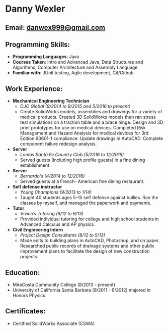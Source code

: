 # Danny Wexler
## Email: danwex999@gmail.com

## Programming Skills:
- **Programming Languages**: Java
- **Courses Taken**: Intro and Advanced Java, Data Structures and Algorithms, Computer Architecture and Assembly Language
- **Familiar with**: JUnit testing, Agile development, Git/Github

## Work Experience:
- **Mechanical Engineering Technician**
	- *DJO Global (9/2014 to 9/2015 and 5/2016 to present)*
	- Create SolidWorks models, assemblies and drawings for a variety of medical products. Created 3D SolidWorks models then ran stress test simulations on a traction table and a brace hinge. Design and 3D print prototypes for use on medical devices. Completed Risk Management and Hazard Analysis for medical devices for 3rd Edition 60601-1 compliance. Update drawings in AutoCAD. Complete component failure redesign analysis.
- **Server**
	- *Lomas Santa Fe Country Club (5/2016 to 12/2016)*
	- Served guests (including high profile guests) in a fine dining establishment.
- **Server**
	- *Bernardo's (4/2014 to 12/2016)*
	- Served guests at a French- American fine dining restaurant.
- **Self defense instructor**
	- *Young Champions (9/2013 to 1/14)*
	- Taught 40 students ages 5-15 self defense against bullies. Ran the classes by myself, and managed the paperwork and payments.
- **Tutor**
	- *Vivien’s Tutoring (9/12 to 9/13)*
	- Provided individual tutoring for college and high school students in Advanced Calculus and AP physics.
- **Civil Engineering Intern**
	- *Project Design Consultants (8/12 to 5/13)*
	- Made edits to building plans in AutoCAD, Photoshop, and on paper. Researched public records of drainage systems and other public improvement plans to facilitate the design of new construction projects. 

## Education:
- MiraCosta Community College (8/2013 - present)
- University of California Santa Barbara (9/2011 - 6/2012)   majored in Honors Physics

## Certificates:
- Certified SolidWorks Associate (CSWA)